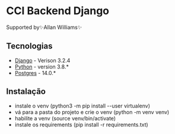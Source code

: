 # CCI Backend Django
Supported by✨Allan Williams✨
## Tecnologias

- [Django](https://www.djangoproject.com/) - Verison 3.2.4
- [Python](https://www.python.org/) - version 3.8.*
- [Postgres](https://www.postgresql.org/) - 14.0.*

## Instalação
* instale o venv (python3 -m pip install --user virtualenv)
* vá para a pasta do projeto e crie o venv (python -m venv venv)
* habilite a venv (source venv/bin/activate)
* instale os requirements (pip install -r requirements.txt)
